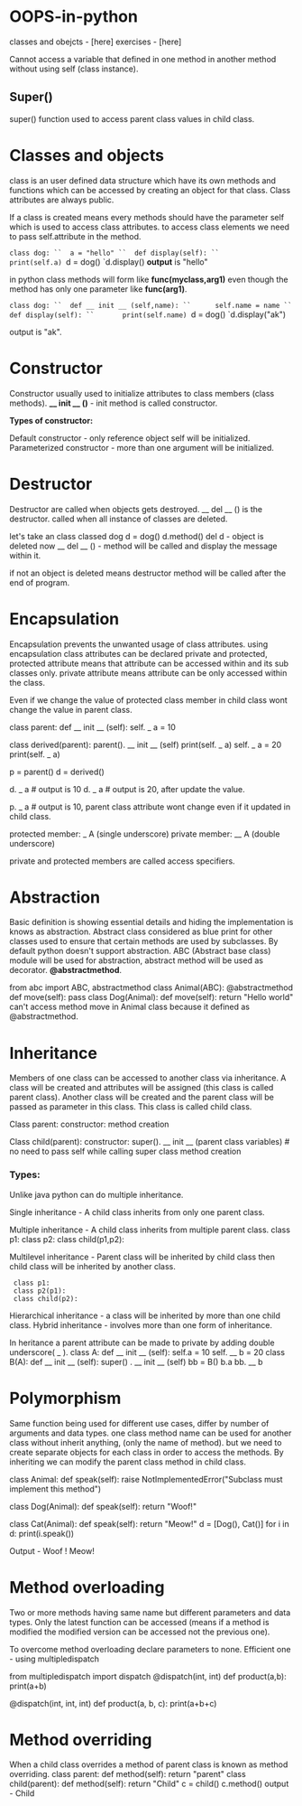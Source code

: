 # OOPS-in-python
classes and obejcts - [here] 
exercises - [here]

Cannot access a variable that defined in one method in another method without using self (class instance).

## Super() 
super() function used to access parent class values in child class.

# Classes and objects

class is an user defined data structure which have its own methods and functions which can be accessed by creating an object for that class. Class attributes are always public.

If a class is created means every methods should have the parameter self which is used to access class attributes. to access class elements we need to pass self.attribute in the method.

`class dog:
``	a = "hello"
``	def display(self):
``		print(self.a)
`d = dog()
`d.display()
**output** is "hello"

in python class methods will form like **func(myclass,arg1)** even though the method has only one parameter like **func(arg1)**.

`class dog:
``	def __ init __ (self,name):
``		self.name = name
``	def display(self):
``		 print(self.name)
`d = dog()
`d.display("ak")

output is "ak".

# Constructor

Constructor usually used to initialize attributes to class members (class methods). 
**__ init __ ()** - init method is called constructor. 

**Types of constructor:**

Default constructor - only reference object self will be initialized.
Parameterized constructor - more than one argument will be initialized.

# Destructor

Destructor are called when objects gets destroyed. __ del __ () is the destructor. called when all instance of classes are deleted. 

let's take an class classed dog
d = dog()
d.method()
del d - object is deleted now __ del __ () - method will be called and display the message within it.

if not an object is deleted means destructor method will be called after the end of program.
# Encapsulation

Encapsulation prevents the unwanted usage of class attributes. using encapsulation class attributes can be declared private and protected, protected attribute means that attribute can be accessed within and its sub classes only. private attribute means attribute can be only accessed within the class.

Even if we change the value of protected class member in child class wont change the value in parent class.

class parent:
	def __ init __ (self):
		self. _ a = 10

class derived(parent):
	parent(). __ init __ (self)
	print(self. _ a)
	self. _ a = 20
	print(self. _ a)
	
p = parent()
d = derived()

d. _ a # output is 10
d. _ a # output is 20, after update the value. 

p. _ a # output is 10, parent class attribute wont change even if it updated in child class.

protected member: _ A (single underscore)
private member:  __ A (double underscore)

private and protected members are called access specifiers. 
# Abstraction

Basic definition is showing essential details and hiding the implementation is knows as abstraction.
Abstract class considered as blue print for other classes used to ensure that certain methods are used by subclasses. By default python doesn't support abstraction. ABC (Abstract base class) module will be used for abstraction, abstract method will be used as decorator. 
**@abstractmethod**.

from abc import ABC, abstractmethod
class Animal(ABC):
	@abstractmethod
	def  move(self):
		pass
class Dog(Animal):
	def move(self):
		return "Hello world"
can't access method move in Animal class because it defined as @abstractmethod.



# Inheritance

Members of one class can be accessed to another class via inheritance. 
A class will be created and attributes will be assigned (this class is called parent class).
Another class will be created and the parent class will be passed as parameter in this class.
This class is called child class.

Class parent:
		 constructor:
		 method creation

Class child(parent):
		 constructor:
		 super(). __ init __ (parent class variables) # no need to pass self while calling super class
		 method creation
### Types:

Unlike java python can do multiple inheritance.

Single inheritance - A child class inherits from only one parent class.

Multiple inheritance - A child class inherits from multiple parent class.
	 class p1:
     class p2:
     class child(p1,p2):

Multilevel inheritance - Parent class will be inherited by child class then child class will be inherited by another class.

	 class p1:
     class p2(p1):
     class child(p2):

Hierarchical inheritance - a class will be inherited by more than one child class.
Hybrid inheritance - involves more than one form of inheritance.

In heritance a parent attribute can be made to private by adding double underscore( _ ).
class A:
    def __ init __ (self):
         self.a = 10
         self. __ b = 20
class B(A):
	def  __ init __ (self):
		super() . __ init __ (self)
bb = B()
b.a
bb. __ b	
# Polymorphism

Same function being used for different use cases, differ by number of arguments and data types.
one class method name can be used for another class without inherit anything, (only the name of method). but we need to create separate objects for each class in order to access the methods. By inheriting we can modify the parent class method in child class.

class Animal:
    def speak(self):
        raise NotImplementedError("Subclass must implement this method")

class Dog(Animal):
    def speak(self):
        return "Woof!"

class Cat(Animal):
    def speak(self):
        return "Meow!"
d = [Dog(), Cat()]
for i in d:
	print(i.speak())

Output - Woof !
		Meow!

# Method overloading

Two or more methods having same name but different parameters and data types. Only the latest function can be accessed (means if a method is modified the modified version can be accessed not the previous one).

To overcome method overloading declare parameters to none.
Efficient one - using multipledispatch

from multipledispatch import dispatch
@dispatch(int, int)
def product(a,b):
	print(a+b)

@dispatch(int, int, int)
def product(a, b, c):
	print(a+b+c)

# Method overriding

When a child class overrides a method of parent class is known as method overriding.
class parent:
	def method(self):
		return "parent"
class child(parent):
	def method(self):
		return "Child"
c = child()
c.method()
output - Child


